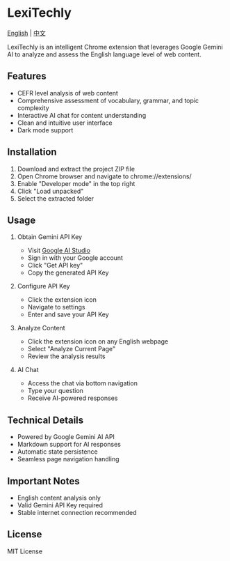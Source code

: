 # LexiTechly

[English](README.md) | [中文](README_ZH.md)

LexiTechly is an intelligent Chrome extension that leverages Google Gemini AI to analyze and assess the English language level of web content.

## Features

- CEFR level analysis of web content
- Comprehensive assessment of vocabulary, grammar, and topic complexity
- Interactive AI chat for content understanding
- Clean and intuitive user interface
- Dark mode support

## Installation

1. Download and extract the project ZIP file
2. Open Chrome browser and navigate to chrome://extensions/
3. Enable "Developer mode" in the top right
4. Click "Load unpacked"
5. Select the extracted folder

## Usage

1. Obtain Gemini API Key
   - Visit [Google AI Studio](https://makersuite.google.com/app/apikey)
   - Sign in with your Google account
   - Click "Get API key"
   - Copy the generated API Key

2. Configure API Key
   - Click the extension icon
   - Navigate to settings
   - Enter and save your API Key

3. Analyze Content
   - Click the extension icon on any English webpage
   - Select "Analyze Current Page"
   - Review the analysis results

4. AI Chat
   - Access the chat via bottom navigation
   - Type your question
   - Receive AI-powered responses

## Technical Details

- Powered by Google Gemini AI API
- Markdown support for AI responses
- Automatic state persistence
- Seamless page navigation handling

## Important Notes

- English content analysis only
- Valid Gemini API Key required
- Stable internet connection recommended

## License

MIT License 